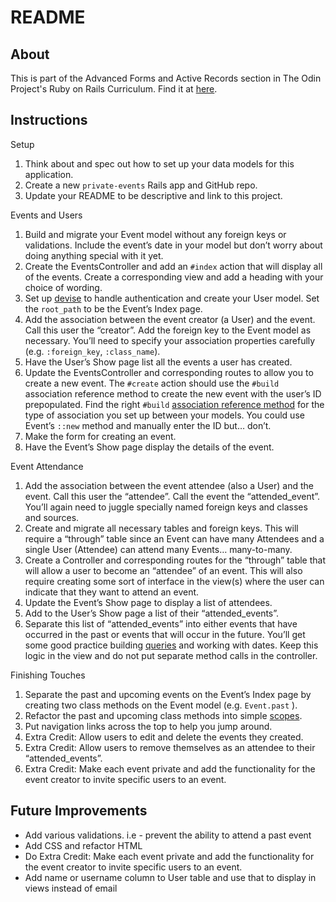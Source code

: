 # README

## About 
This is part of the Advanced Forms and Active Records section in The Odin Project's Ruby on Rails Curriculum. Find it at [here](https://www.theodinproject.com/lessons/ruby-on-rails-private-events).

## Instructions

Setup

  1.  Think about and spec out how to set up your data models for this application.
  2.  Create a new `private-events` Rails app and GitHub repo.
  3.  Update your README to be descriptive and link to this project.

Events and Users

  1.  Build and migrate your Event model without any foreign keys or validations. Include the event’s date in your model but don’t worry about doing anything special with it yet.
  2.  Create the EventsController and add an `#index` action that will display all of the events. Create a corresponding view and add a heading with your choice of wording.
  3.  Set up [devise](https://github.com/heartcombo/devise) to handle authentication and create your User model. Set the `root_path` to be the Event’s Index page.
  4.  Add the association between the event creator (a User) and the event. Call this user the “creator”. Add the foreign key to the Event model as necessary. You’ll need to specify your association properties carefully (e.g. `:foreign_key`, `:class_name`).
  5.  Have the User’s Show page list all the events a user has created.
  6.  Update the EventsController and corresponding routes to allow you to create a new event. The `#create` action should use the `#build` association reference method to create the new event with the user’s ID prepopulated. Find the right `#build` [association reference method](https://guides.rubyonrails.org/association_basics.html#detailed-association-reference) for the type of association you set up between your models. You could use Event’s `::new` method and manually enter the ID but… don’t.
  7.  Make the form for creating an event.
  8.  Have the Event’s Show page display the details of the event.

Event Attendance

  1.  Add the association between the event attendee (also a User) and the event. Call this user the “attendee”. Call the event the “attended_event”. You’ll again need to juggle specially named foreign keys and classes and sources.
  2.  Create and migrate all necessary tables and foreign keys. This will require a “through” table since an Event can have many Attendees and a single User (Attendee) can attend many Events… many-to-many.
  3. Create a Controller and corresponding routes for the “through” table that will allow a user to become an “attendee” of an event. This will also require creating some sort of interface in the view(s) where the user can indicate that they want to attend an event.
  4.  Update the Event’s Show page to display a list of attendees.
  5.  Add to the User’s Show page a list of their “attended_events”.
  6.  Separate this list of “attended_events” into either events that have occurred in the past or events that will occur in the future. You’ll get some good practice building [queries](https://guides.rubyonrails.org/active_record_querying.html#array-conditions) and working with dates. Keep this logic in the view and do not put separate method calls in the controller.

Finishing Touches

  1.  Separate the past and upcoming events on the Event’s Index page by creating two class methods on the Event model (e.g. `Event.past` ).
  2.  Refactor the past and upcoming class methods into simple [scopes](https://guides.rubyonrails.org/active_record_querying.html#scopes).
  3.  Put navigation links across the top to help you jump around.
  4.  Extra Credit: Allow users to edit and delete the events they created.
  5.  Extra Credit: Allow users to remove themselves as an attendee to their “attended_events”.
  6.  Extra Credit: Make each event private and add the functionality for the event creator to invite specific users to an event.

## Future Improvements

- Add various validations. i.e - prevent the ability to attend a past event
- Add CSS and refactor HTML
- Do Extra Credit: Make each event private and add the functionality for the event creator to invite specific users to an event.
- Add name or username column to User table and use that to display in views instead of email